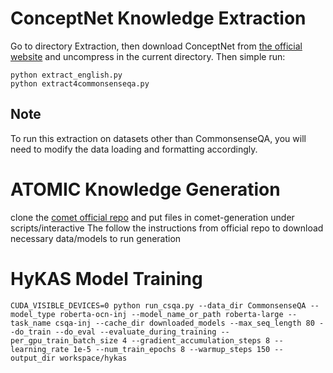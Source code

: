 # ConceptNet Knowledge Extraction
Go to directory Extraction, then download ConceptNet from [the official website](https://github.com/commonsense/conceptnet5/wiki/Downloads) and uncompress in the current directory. 
Then simple run:
```
python extract_english.py 
python extract4commonsenseqa.py
```
## Note
To run this extraction on datasets other than CommonsenseQA, you will need to modify the data loading and formatting accordingly. 

# ATOMIC Knowledge Generation 
clone the [comet official repo](https://github.com/atcbosselut/comet-commonsense) and put files in comet-generation under scripts/interactive 
The follow the instructions from official repo to download necessary data/models to run generation

# HyKAS Model Training
```
CUDA_VISIBLE_DEVICES=0 python run_csqa.py --data_dir CommonsenseQA --model_type roberta-ocn-inj --model_name_or_path roberta-large --task_name csqa-inj --cache_dir downloaded_models --max_seq_length 80 --do_train --do_eval --evaluate_during_training --per_gpu_train_batch_size 4 --gradient_accumulation_steps 8 --learning_rate 1e-5 --num_train_epochs 8 --warmup_steps 150 --output_dir workspace/hykas
```
